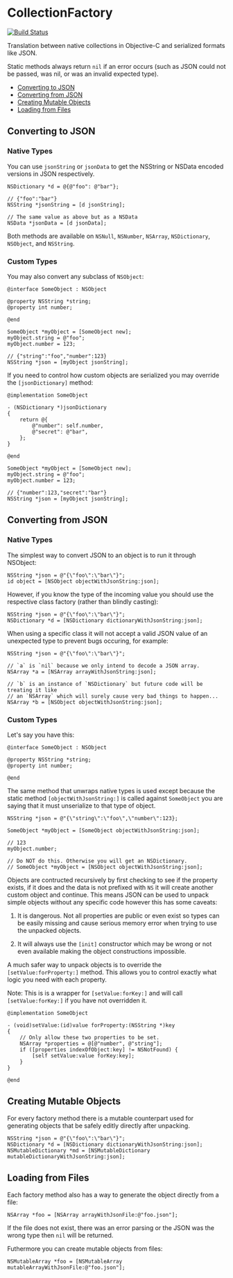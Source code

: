CollectionFactory
=================

[![Build Status](https://travis-ci.org/elliotchance/CollectionFactory.svg?branch=master)](https://travis-ci.org/elliotchance/CollectionFactory)

Translation between native collections in Objective-C and serialized formats
like JSON.

Static methods always return `nil` if an error occurs (such as JSON could not be
passed, was nil, or was an invalid expected type).


* [Converting to JSON](#converting-to-json)
* [Converting from JSON](#converting-from-json)
* [Creating Mutable Objects](#creating-mutable-objects)
* [Loading from Files](#loading-from-files)


Converting to JSON
------------------

### Native Types

You can use `jsonString` or `jsonData` to get the NSString or NSData encoded
versions in JSON respectively.

```objc
NSDictionary *d = @{@"foo": @"bar"};

// {"foo":"bar"}
NSString *jsonString = [d jsonString];

// The same value as above but as a NSData
NSData *jsonData = [d jsonData];
```

Both methods are available on `NSNull`, `NSNumber`, `NSArray`, `NSDictionary`,
`NSObject`, and `NSString`.

### Custom Types

You may also convert any subclass of `NSObject`:

```objc
@interface SomeObject : NSObject

@property NSString *string;
@property int number;

@end
```

```objc
SomeObject *myObject = [SomeObject new];
myObject.string = @"foo";
myObject.number = 123;

// {"string":"foo","number":123}
NSString *json = [myObject jsonString];
```

If you need to control how custom objects are serialized you may override the
`[jsonDictionary]` method:

```objc
@implementation SomeObject

- (NSDictionary *)jsonDictionary
{
    return @{
        @"number": self.number,
        @"secret": @"bar",
    };
}

@end
```

```objc
SomeObject *myObject = [SomeObject new];
myObject.string = @"foo";
myObject.number = 123;

// {"number":123,"secret":"bar"}
NSString *json = [myObject jsonString];
```

Converting from JSON
--------------------

### Native Types

The simplest way to convert JSON to an object is to run it through NSObject:

```objc
NSString *json = @"{\"foo\":\"bar\"}";
id object = [NSObject objectWithJsonString:json];
```

However, if you know the type of the incoming value you should use the
respective class factory (rather than blindly casting):

```objc
NSString *json = @"{\"foo\":\"bar\"}";
NSDictionary *d = [NSDictionary dictionaryWithJsonString:json];
```

When using a specific class it will not accept a valid JSON value of an
unexpected type to prevent bugs occuring, for example:

```objc
NSString *json = @"{\"foo\":\"bar\"}";

// `a` is `nil` because we only intend to decode a JSON array.
NSArray *a = [NSArray arrayWithJsonString:json];

// `b` is an instance of `NSDictionary` but future code will be treating it like
// an `NSArray` which will surely cause very bad things to happen...
NSArray *b = [NSObject objectWithJsonString:json];
```

### Custom Types

Let's say you have this:

```objc
@interface SomeObject : NSObject

@property NSString *string;
@property int number;

@end
```

The same method that unwraps native types is used except because the static
method `[objectWithJsonString:]` is called against `SomeObject` you are saying
that it must unserialize to that type of object.

```objc
NSString *json = @"{\"string\":\"foo\",\"number\":123};

SomeObject *myObject = [SomeObject objectWithJsonString:json];

// 123
myObject.number;

// Do NOT do this. Otherwise you will get an NSDictionary.
// SomeObject *myObject = [NSObject objectWithJsonString:json];
```

Objects are contructed recursively by first checking to see if the property
exists, if it does and the data is not prefixed with `NS` it will create another
custom object and continue. This means JSON can be used to unpack simple objects
without any specific code however this has some caveats:

  1. It is dangerous. Not all properties are public or even exist so types can
     be easily missing and cause serious memory error when trying to use the
     unpacked objects.

  2. It will always use the `[init]` constructor which may be wrong or not even
     available making the object constructions impossible.

A much safer way to unpack objects is to override the `[setValue:forProperty:]`
method. This allows you to control exactly what logic you need with each
property.

Note: This is is a wrapper for `[setValue:forKey:]` and will call
`[setValue:forKey:]` if you have not overridden it.

```objc
@implementation SomeObject

- (void)setValue:(id)value forProperty:(NSString *)key
{
    // Only allow these two properties to be set.
    NSArray *properties = @[@"number", @"string"];
    if ([properties indexOfObject:key] != NSNotFound) {
        [self setValue:value forKey:key];
    }
}

@end
```

Creating Mutable Objects
------------------------

For every factory method there is a mutable counterpart used for generating
objects that be safely editly directly after unpacking.

```objc
NSString *json = @"{\"foo\":\"bar\"}";
NSDictionary *d = [NSDictionary dictionaryWithJsonString:json];
NSMutableDictionary *md = [NSMutableDictionary mutableDictionaryWithJsonString:json];
```

Loading from Files
------------------

Each factory method also has a way to generate the object directly from a file:

```objc
NSArray *foo = [NSArray arrayWithJsonFile:@"foo.json"];
```

If the file does not exist, there was an error parsing or the JSON was the wrong
type then `nil` will be returned.

Futhermore you can create mutable objects from files:

```objc
NSMutableArray *foo = [NSMutableArray mutableArrayWithJsonFile:@"foo.json"];
```
